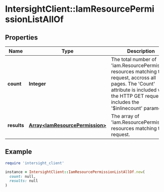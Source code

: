 # IntersightClient::IamResourcePermissionListAllOf

## Properties

| Name | Type | Description | Notes |
| ---- | ---- | ----------- | ----- |
| **count** | **Integer** | The total number of &#39;iam.ResourcePermission&#39; resources matching the request, accross all pages. The &#39;Count&#39; attribute is included when the HTTP GET request includes the &#39;$inlinecount&#39; parameter. | [optional] |
| **results** | [**Array&lt;IamResourcePermission&gt;**](IamResourcePermission.md) | The array of &#39;iam.ResourcePermission&#39; resources matching the request. | [optional] |

## Example

```ruby
require 'intersight_client'

instance = IntersightClient::IamResourcePermissionListAllOf.new(
  count: null,
  results: null
)
```

